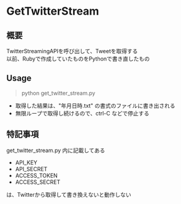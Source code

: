 # GetTwitterStream

## 概要
TwitterStreamingAPIを呼び出して、Tweetを取得する  
以前、Rubyで作成していたものをPythonで書き直したもの

## Usage
> python get_twitter_stream.py  

- 取得した結果は、"年月日時.txt" の書式のファイルに書き出される 
- 無限ループで取得し続けるので、ctrl-C などで停止する

## 特記事項
get_twitter_stream.py 内に記載してある  
- API_KEY
- API_SECRET
- ACCESS_TOKEN
- ACCESS_SECRET  

は、Twitterから取得して書き換えないと動作しない
